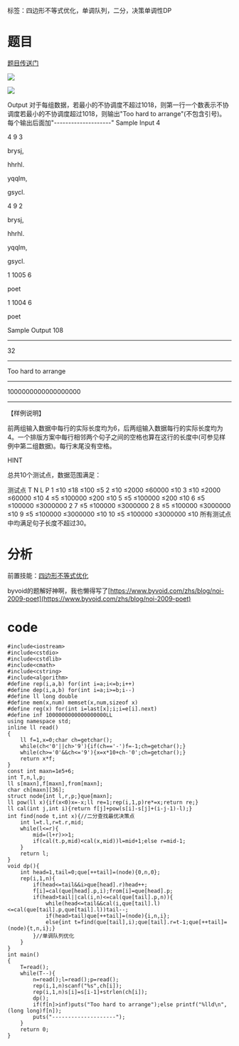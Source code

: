 ﻿---
subtitle: "四边形不等式优化入门题"
tags: 
 - 四边形不等式优化
 - 单调队列
 - 二分
 - 决策单调性DP
grammar_cjkRuby: true
catalog: true
layout:  post
header-img: "img/header/P11.jpg"
preview-img: "/img/preview/P48.jpg"
---
标签：四边形不等式优化，单调队列，二分，决策单调性DP

# 题目

[题目传送门](http://www.lydsy.com/JudgeOnline/problem.php?id=1563)

![](http://www.lydsy.com/JudgeOnline/images/1563_1.jpg)

![](http://www.lydsy.com/JudgeOnline/images/1563_2.jpg)

Output
对于每组数据，若最小的不协调度不超过1018，则第一行一个数表示不协调度若最小的不协调度超过1018，则输出"Too hard to arrange"(不包含引号)。每个输出后面加"--------------------"
Sample Input
4

4 9 3

brysj,

hhrhl.

yqqlm,

gsycl.

4 9 2

brysj,

hhrhl.

yqqlm,

gsycl.

1 1005 6

poet

1 1004 6

poet

Sample Output
108

--------------------

32

--------------------

Too hard to arrange

--------------------

1000000000000000000

--------------------



【样例说明】

前两组输入数据中每行的实际长度均为6，后两组输入数据每行的实际长度均为4。一个排版方案中每行相邻两个句子之间的空格也算在这行的长度中(可参见样例中第二组数据)。每行末尾没有空格。

HINT

总共10个测试点，数据范围满足：

测试点 T N L P
1 ≤10 ≤18 ≤100 ≤5
2 ≤10 ≤2000 ≤60000 ≤10
3 ≤10 ≤2000 ≤60000 ≤10
4 ≤5 ≤100000 ≤200 ≤10
5 ≤5 ≤100000 ≤200 ≤10
6 ≤5 ≤100000 ≤3000000 2
7 ≤5 ≤100000 ≤3000000 2
8 ≤5 ≤100000 ≤3000000 ≤10
9 ≤5 ≤100000 ≤3000000 ≤10
10 ≤5 ≤100000 ≤3000000 ≤10
所有测试点中均满足句子长度不超过30。

# 分析

前置技能：[四边形不等式优化](http://blog.csdn.net/noiau/article/details/72514812)

byvoid的题解好神啊，我也懒得写了[https://www.byvoid.com/zhs/blog/noi-2009-poet](https://www.byvoid.com/zhs/blog/noi-2009-poet)

# code

```
#include<iostream>
#include<cstdio>
#include<cstdlib>
#include<cmath>
#include<cstring>
#include<algorithm>
#define rep(i,a,b) for(int i=a;i<=b;i++)
#define dep(i,a,b) for(int i=a;i>=b;i--)
#define ll long double
#define mem(x,num) memset(x,num,sizeof x)
#define reg(x) for(int i=last[x];i;i=e[i].next)
#define inf 1000000000000000000LL
using namespace std;
inline ll read()
{
	ll f=1,x=0;char ch=getchar();
	while(ch<'0'||ch>'9'){if(ch=='-')f=-1;ch=getchar();}
	while(ch>='0'&&ch<='9'){x=x*10+ch-'0';ch=getchar();}
	return x*f;
}
const int maxn=1e5+6;
int T,n,l,p;
ll s[maxn],f[maxn],from[maxn];
char ch[maxn][36];
struct node{int l,r,p;}que[maxn];
ll pow(ll x){if(x<0)x=-x;ll re=1;rep(i,1,p)re*=x;return re;}
ll cal(int j,int i){return f[j]+pow(s[i]-s[j]+(i-j-1)-l);}
int find(node t,int x){//二分查找最优决策点 
    int l=t.l,r=t.r,mid;
    while(l<=r){
        mid=(l+r)>>1;
        if(cal(t.p,mid)<cal(x,mid))l=mid+1;else r=mid-1;
    }
    return l;
}
void dp(){
	int head=1,tail=0;que[++tail]=(node){0,n,0};
	rep(i,1,n){
		if(head<=tail&&i>que[head].r)head++;
		f[i]=cal(que[head].p,i);from[i]=que[head].p;
		if(head>tail||cal(i,n)<=cal(que[tail].p,n)){
			while(head<=tail&&cal(i,que[tail].l)<=cal(que[tail].p,que[tail].l))tail--;
			if(head>tail)que[++tail]=(node){i,n,i};
			else{int t=find(que[tail],i);que[tail].r=t-1;que[++tail]=(node){t,n,i};}
		}//单调队列优化
	}
}
int main()
{
	T=read();
	while(T--){
		n=read();l=read();p=read();
		rep(i,1,n)scanf("%s",ch[i]);
		rep(i,1,n)s[i]=s[i-1]+strlen(ch[i]);
		dp();
		if(f[n]>inf)puts("Too hard to arrange");else printf("%lld\n",(long long)f[n]);
		puts("--------------------");
	}
	return 0;
}
```